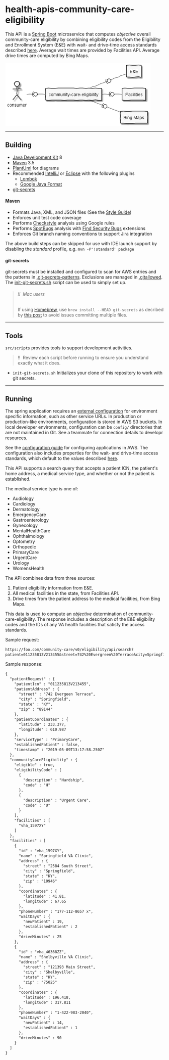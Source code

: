 # health-apis-community-care-eligibility

This API is a [Spring Boot](https://spring.io/projects/spring-boot) microservice
that computes *objective* overall community-care eligibility by combining eligibility codes
from the Eligibility and Enrollment System (E&E) with wait- and drive-time access
standards described [here](https://www.va.gov/opa/pressrel/pressrelease.cfm?id=5187).
Average wait times are provided by Facilities API.
Average drive times are computed by Bing Maps.

![applications](src/plantuml/apps.png)

----

## Building
- [Java Development Kit](https://openjdk.java.net/) 8
- [Maven](http://maven.apache.org/) 3.5
- [PlantUml](http://plantuml.com/) for diagrams
- Recommended [IntelliJ](https://www.jetbrains.com/idea/)
  or [Eclipse](https://www.eclipse.org/downloads/packages/installer)
  with the following plugins
  - [Lombok](https://projectlombok.org/)
  - [Google Java Format](https://github.com/google/google-java-format)
- [git-secrets](https://github.com/awslabs/git-secrets)

#### Maven
- Formats Java, XML, and JSON files
  (See the [Style Guide](https://google.github.io/styleguide/javaguide.html))
- Enforces unit test code coverage
- Performs [Checkstyle](http://checkstyle.sourceforge.net/) analysis using Google rules
- Performs [SpotBugs](https://spotbugs.github.io/) analysis
  with [Find Security Bugs](http://find-sec-bugs.github.io/) extensions
- Enforces Git branch naming conventions to support Jira integration

The above build steps can be skipped for use with IDE launch support by disabling the
_standard_ profile, e.g. `mvn -P'!standard' package`

#### git-secrets
git-secrets must be installed and configured to scan for AWS entries and the patterns in
[.git-secrets-patterns](.git-secrets-patterns). Exclusions are managed in
[.gitallowed](.gitallowed).
The [init-git-secrets.sh](src/scripts/init-git-secrets.sh) script can be used to simply set up.

> ###### !!  Mac users
> If using [Homebrew](https://brew.sh/), use `brew install --HEAD git-secrets` as decribed
> by [this post](https://github.com/awslabs/git-secrets/issues/65#issuecomment-416382565) to
> avoid issues committing multiple files.

----

## Tools
`src/scripts` provides tools to support development activities.

> !!  Review each script before running to ensure you understand exactly what it does.

- `init-git-secrets.sh`
  Initializes your clone of this repository to work with git secrets.

----

## Running

The spring application requires an
[external configuration](https://docs.spring.io/spring-boot/docs/current/reference/html/boot-features-external-config.html)
for environment specific information, such as other service URLs. In production or
production-like environments, configuration is stored in AWS S3 buckets. In local developer
environments, configuration can be `config/` directories that are not maintained in Git. See
a teammate for connection details to developr resources.

See the [configuration guide](configuration.md) for configuring applications in AWS.
The configuration also includes properties for the wait- and drive-time access standards,
which default to the values described [here](https://www.va.gov/opa/pressrel/pressrelease.cfm?id=5187).

This API supports a search query that accepts a patient ICN, the patient's home address,
a medical service type, and whether or not the patient is established.

The medical service type is one of:
* Audiology
* Cardiology
* Dermatology
* EmergencyCare
* Gastroenterology
* Gynecology
* MentalHealthCare
* Ophthalmology
* Optometry
* Orthopedic
* PrimaryCare
* UrgentCare
* Urology
* WomensHealth

The API combines data from three sources:
1. Patient eligibility information from E&E.
2. All medical facilities in the state, from Facilities API.
3. Drive times from the patient address to the medical facilities, from Bing Maps.

This data is used to compute an *objective* determination of community-care-eligibility.
The response includes a description of the E&E eligibility codes and the IDs of any VA health
facilities that satisfy the access standards.

Sample request:

```
https://foo.com/community-care/v0/eligibility/api/search?patient=011235813V213455&street=742%20Evergreen%20Terrace&city=Springfield&state=KY&zip=89144&serviceType=primarycare&establishedPatient=false
```

Sample response:

```
{
  "patientRequest" : {
    "patientIcn" : "011235813V213455",
    "patientAddress" : {
      "street" : "742 Evergeen Terrace",
      "city" : "Springfield",
      "state" : "KY",
      "zip" : "89144"
    },
    "patientCoordinates" : {
      "latitude" : 233.377,
      "longitude" : 610.987
    },
    "serviceType" : "PrimaryCare",
    "establishedPatient" : false,
    "timestamp" : "2019-05-09T13:17:58.250Z"
  },
  "communityCareEligibility" : {
    "eligible" : true,
    "eligibilityCode" : [
      {
        "description" : "Hardship",
        "code" : "H"
      },
      {
        "description" : "Urgent Care",
        "code" : "U"
      }
    ],
    "facilities" : [
      "vha_1597XY"
    ]
  },
  "facilities" : [
    {
      "id" : "vha_1597XY",
      "name" : "Springfield VA Clinic",
      "address" : {
        "street" : "2584 South Street",
        "city" : "Springfield",
        "state" : "KY",
        "zip" : "10946"
      },
      "coordinates" : {
        "latitude" : 41.81,
        "longitude" : 67.65
      },
      "phoneNumber" : "177-112-8657 x",
      "waitDays" : {
        "newPatient" : 19,
        "establishedPatient" : 2
      },
      "driveMinutes" : 25
    },
    {
      "id" : "vha_46368ZZ",
      "name" : "Shelbyville VA Clinic",
      "address" : {
        "street" : "121393 Main Street",
        "city" : "Shelbyville",
        "state" : "KY",
        "zip" : "75025"
      },
      "coordinates" : {
        "latitude" : 196.418,
        "longitude" : 317.811
      },
      "phoneNumber" : "1-422-983-2040",
      "waitDays" : {
        "newPatient" : 14,
        "establishedPatient" : 1
      },
      "driveMinutes" : 90
    }
  ]
}
```
